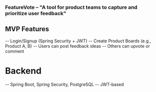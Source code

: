 ### FeatureVote – "A tool for product teams to capture and prioritize user feedback"
## MVP Features 
-- Login/Signup (Spring Security + JWT)
-- Create Product Boards (e.g., Product A, B)
-- Users can post feedback ideas
-- Others can upvote or comment
# Backend
-- Spring Boot, Spring Security, PostgreSQL
-- JWT-based
